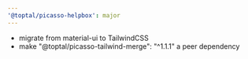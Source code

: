 ```yaml
---
'@toptal/picasso-helpbox': major
---
```


- migrate from material-ui to TailwindCSS
- make "@toptal/picasso-tailwind-merge": "^1.1.1" a peer dependency
